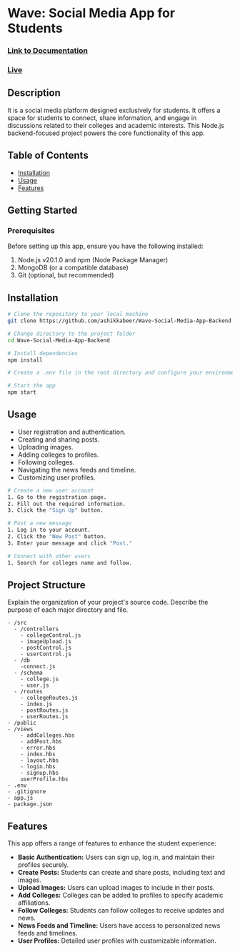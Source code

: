 # Wave: Social Media App for Students
### [Link to Documentation](https://ashikkabeer.notion.site/Social-Media-App-Documentaion-bddbf5b9377043b8b81a3e7dccb8e526)


### [Live](http://studentsocials-env.eba-vcmmdpxm.eu-north-1.elasticbeanstalk.com/)
## Description

It is a social media platform designed exclusively for students. It offers a space for students to connect, share information, and engage in discussions related to their colleges and academic interests. This Node.js backend-focused project powers the core functionality of this app.

## Table of Contents

- [Installation](#installation)
- [Usage](#usage)
- [Features](#features)

## Getting Started
### Prerequisites
Before setting up this app, ensure you have the following installed:

1. Node.js v20.1.0 and npm (Node Package Manager)
2. MongoDB (or a compatible database)
3. Git (optional, but recommended)

## Installation

```bash
# Clone the repository to your local machine
git clone https://github.com/ashikkabeer/Wave-Social-Media-App-Backend.git

# Change directory to the project folder
cd Wave-Social-Media-App-Backend

# Install dependencies
npm install

# Create a .env file in the root directory and configure your environment variables, including database connection details, API secrets, and any other required settings.

# Start the app
npm start
```

## Usage

- User registration and authentication.
- Creating and sharing posts.
- Uploading images.
- Adding colleges to profiles.
- Following colleges.
- Navigating the news feeds and timeline.
- Customizing user profiles.


```bash
# Create a new user account
1. Go to the registration page.
2. Fill out the required information.
3. Click the "Sign Up" button.

# Post a new message
1. Log in to your account.
2. Click the "New Post" button.
3. Enter your message and click "Post."

# Connect with other users
1. Search for colleges name and follow.
```

## Project Structure

Explain the organization of your project's source code. Describe the purpose of each major directory and file.

```
- /src
  - /controllers
    - collegeControl.js
    - imageUpload.js
    - postControl.js
    - userControl.js
  - /db
    -connect.js
  - /schema
    - college.js
    - user.js
  - /routes
    - collegeRoutes.js
    - index.js
    - postRoutes.js
    - userRoutes.js
- /public
- /views
    - addColleges.hbs
    - addPost.hbs
    - error.hbs
    - index.hbs
    - layout.hbs
    - login.hbs
    - signup.hbs
    userProfile.hbs
- .env
- .gitignore
- app.js
- package.json
```


## Features

This app offers a range of features to enhance the student experience:

- **Basic Authentication:** Users can sign up, log in, and maintain their profiles securely.
- **Create Posts:** Students can create and share posts, including text and images.
- **Upload Images:** Users can upload images to include in their posts.
- **Add Colleges:** Colleges can be added to profiles to specify academic affiliations.
- **Follow Colleges:** Students can follow colleges to receive updates and news.
- **News Feeds and Timeline:** Users have access to personalized news feeds and timelines.
- **User Profiles:** Detailed user profiles with customizable information.
